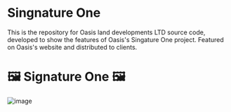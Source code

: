# Singnature One
This is the repository for Oasis land developments LTD source code, developed to show the features of Oasis's Singature One project. Featured on Oasis's website and distributed to clients. 

# 🖼️ Signature One 🖼️ 
![image](https://user-images.githubusercontent.com/64540871/188833050-27e687eb-e5f7-45f7-acb7-c03458bcb954.png)

